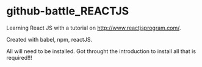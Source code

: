 # github-battle_REACTJS
Learning React JS with a tutorial on http://www.reactjsprogram.com/.

Created with babel, npm, reactJS. 

All will need to be installed. Got throught the introduction to install all that is required!!!
